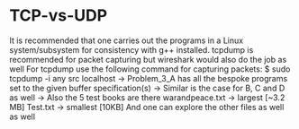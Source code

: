 # TCP-vs-UDP

It is recommended that one carries out the programs in a Linux system/subsystem for consistency
with g++ installed.
tcpdump is recommended for packet capturing but wireshark would also do the job as well
For tcpdump use the following command for capturing packets:
$ sudo tcpdump -i any src localhost
-> Problem_3_A has all the bespoke programs set to the given buffer specification(s)
-> Similar is the case for B, C and D as well
-> Also the 5 test books are there
warandpeace.txt -> largest [~3.2 MB]
Test.txt -> smallest [10KB]
And one can explore the other files as well as well
